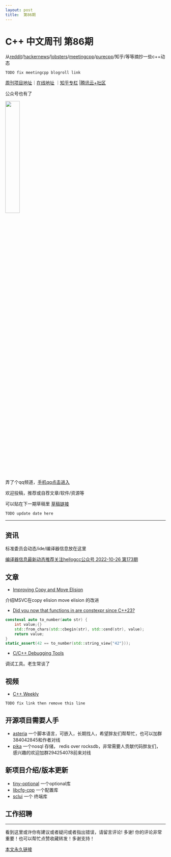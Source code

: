 ```yaml
---
layout: post
title:  第86期
---
```

# C++ 中文周刊 第86期


从[reddit](https://www.reddit.com/r/cpp/)/[hackernews](https://news.ycombinator.com/)/[lobsters](https://lobste.rs/)/[meetingcpp](https://www.meetingcpp.com/blog/blogroll/)/[purecpp](http://www.purecpp.cn/)/知乎/等等摘抄一些c++动态

`TODO fix meetingcpp blogroll link`

[周刊项目地址](https://github.com/wanghenshui/cppweeklynews)｜[在线地址](https://wanghenshui.github.io/cppweeklynews/) ｜[知乎专栏](https://www.zhihu.com/column/jieyaren) |[腾讯云+社区](https://cloud.tencent.com/developer/column/92884)


公众号也有了

<img src="https://wanghenshui.github.io/cppweeklynews/assets/code.png" alt=""  width="30%">

弄了个qq频道，[手机qq点击进入](https://qun.qq.com/qqweb/qunpro/share?_wv=3&_wwv=128&inviteCode=xzjHQ&from=246610&biz=ka)

欢迎投稿，推荐或自荐文章/软件/资源等


可以贴在下一期草稿里 [草稿链接](https://github.com/wanghenshui/cppweeklynews/pull/18)

`TODO update date here`

---

## 资讯

标准委员会动态/ide/编译器信息放在这里

[编译器信息最新动态推荐关注hellogcc公众号 2022-10-26 第173期](https://github.com/hellogcc/osdt-weekly/blob/master/weekly-2022/2022-10-26.md)


## 文章

- [Improving Copy and Move Elision](https://devblogs.microsoft.com/cppblog/improving-copy-and-move-elision/)

介绍MSVC在copy elision move elision 的改进

- [Did you now that functions in are constexpr since C++23?](https://github.com/QuantlabFinancial/cpp_tip_of_the_week/blob/master/tips/301.md)

```cpp
consteval auto to_number(auto str) {
    int value;{} 
    std::from_chars(std::cbegin(str), std::cend(str), value);
    return value;
}
static_assert(42 == to_number(std::string_view{"42"}));
```

- [C/C++ Debugging Tools](https://www.kdab.com/c-cpp-debugging-tools/)

调试工具。老生常谈了
## 视频

- [C++ Weekly ](https://www.youtube.com/channel/UCxHAlbZQNFU2LgEtiqd2Maw)

`TODO fix link then remove this line`

## 开源项目需要人手

- [asteria](https://github.com/lhmouse/asteria) 一个脚本语言，可嵌入，长期找人，希望胖友们帮帮忙，也可以加群384042845和作者对线
- [pika](https://github.com/OpenAtomFoundation/pika) 一个nosql 存储， redis over rocksdb，非常需要人贡献代码胖友们， 感兴趣的欢迎加群294254078前来对线

## 新项目介绍/版本更新

- [tiny-optional](https://github.com/Sedeniono/tiny-optional) 一个optional库
- [libcfg-cpp](https://github.com/mystere1337/libcfg-cpp) 一个配置库
- [sclui](https://github.com/0x3alex/sclui)  一个 终端库

## 工作招聘

---

看到这里或许你有建议或者疑问或者指出错误，请留言评论! 多谢!  你的评论非常重要！也可以帮忙点赞收藏转发！多谢支持！

[本文永久链接](https://wanghenshui.github.io/cppweeklynews/posts/086.html)
